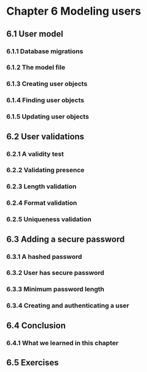 # Chapter 6 Modeling users

## 6.1 User model

### 6.1.1 Database migrations

### 6.1.2 The model file

### 6.1.3 Creating user objects

### 6.1.4 Finding user objects

### 6.1.5 Updating user objects

## 6.2 User validations

### 6.2.1 A validity test

### 6.2.2 Validating presence

### 6.2.3 Length validation

### 6.2.4 Format validation

### 6.2.5 Uniqueness validation

## 6.3 Adding a secure password

### 6.3.1 A hashed password

### 6.3.2 User has secure password

### 6.3.3 Minimum password length

### 6.3.4 Creating and authenticating a user

## 6.4 Conclusion

### 6.4.1 What we learned in this chapter

## 6.5 Exercises
